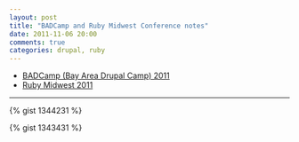 ```yaml
---
layout: post
title: "BADCamp and Ruby Midwest Conference notes"
date: 2011-11-06 20:00
comments: true
categories: drupal, ruby
---
```


*  [BADCamp (Bay Area Drupal Camp) 2011](https://gist.github.com/1344231)
*  [Ruby Midwest 2011](https://gist.github.com/1343431)

<!-- more -->
-------

{% gist 1344231 %}

{% gist 1343431 %}